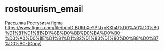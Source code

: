 # rostouurism_email

Рассылка Ростуризм
figma https://www.figma.com/file/bnoDtBUIkbXeYPfJxpKXh4/%D0%A0%D0%B0%D1%81%D1%81%D1%8B%D0%BB%D0%BA%D0%B0-%D0%A0%D0%BE%D1%81%D1%82%D1%83%D1%80%D0%B8%D0%B7%D0%BC-(Copy)
